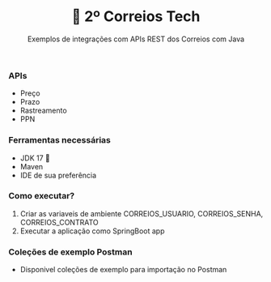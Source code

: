 <center>
    <h1 align="center"> 📨 2º Correios Tech</h1>
    <p align="center"> Exemplos de integrações com APIs REST dos Correios com Java</p>
</center>
<br/>

### APIs
- Preço
- Prazo
- Rastreamento
- PPN

### Ferramentas necessárias

- JDK 17 🚀
- Maven
- IDE de sua preferência

### Como executar?

1. Criar as variaveis de ambiente CORREIOS_USUARIO, CORREIOS_SENHA, CORREIOS_CONTRATO
2. Executar a aplicação como SpringBoot app

### Coleções de exemplo Postman
- Disponivel coleções de exemplo para importação no Postman